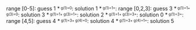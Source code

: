 <sup><sub></sub></sup>range [0-5]: guess 1
*<sup><sub> g(1)=0</sub></sup>: solution 1
*<sup><sub> g(1)=1+</sub></sup>: range [0,2,3]: guess 3
  *<sup><sub> g(1)=1+ g(3)=0</sub></sup>: solution 3
  *<sup><sub> g(1)=1+ g(3)=1+</sub></sup>: solution 2
  *<sup><sub> g(1)=1+ g(3)=3+</sub></sup>: solution 0
*<sup><sub> g(1)=3+</sub></sup>: range [4,5]: guess 4
  *<sup><sub> g(1)=3+ g(4)=0</sub></sup>: solution 4
  *<sup><sub> g(1)=3+ g(4)=1+</sub></sup>: solution 5
